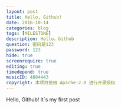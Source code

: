 ```yaml
---
layout: post
title: Hello, Github!
date: 2016-10-14
categories: blog
tags: [MILESTONE]
description: Hello，Github
question: 密码是123
password: 123
hide: true
screenrequire: true
editing: true
timedepend: true
musicID: 4884443
copyright: 本项目使用 Apache-2.0 进行开源授权
---
```


Hello, Github!
it`s my first post
